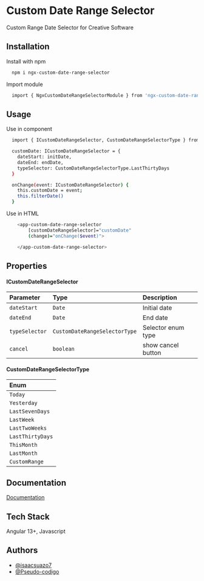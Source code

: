 
# Custom Date Range Selector

Custom Range Date Selector for Creative Software


## Installation

Install with npm

```bash
  npm i ngx-custom-date-range-selector
```


Import module

```bash
  import { NgxCustomDateRangeSelectorModule } from 'ngx-custom-date-range-selector';
```
    
## Usage
    
Use in component

```bash
  import { ICustomDateRangeSelector, CustomDateRangeSelectorType } from "ngx-custom-date-range-selector";

  customDate: ICustomDateRangeSelector = {
    dateStart: initDate,
    dateEnd: endDate,
    typeSelector: CustomDateRangeSelectorType.LastThirtyDays
  }

  onChange(event: ICustomDateRangeSelector) {
    this.customDate = event;
    this.filterDate()
  }
```
    
Use in HTML

```bash
    <app-custom-date-range-selector
        [customDateRangeSelector]="customDate"
        (change)="onChange($event)">

    </app-custom-date-range-selector>
```

    

## Properties

#### ICustomDateRangeSelector


| Parameter | Type | Description |
|:-|:-|:-|
| `dateStart` | `Date` | Initial date |
| `dateEnd` | `Date` | End date |
| `typeSelector` | `CustomDateRangeSelectorType` | Selector enum type |
| `cancel` | `boolean` | show cancel button |


#### CustomDateRangeSelectorType


| Enum |
|:-|
| `Today` |
| `Yesterday` |
| `LastSevenDays` |
| `LastWeek` |
| `LastTwoWeeks` |
| `LastThirtyDays` |
| `ThisMonth` |
| `LastMonth` |
| `CustomRange` |


## Documentation

[Documentation](https://github.com/Pseudo-codigo/customdaterangeselector)


## Tech Stack

Angular 13+, Javascript


## Authors

- [@isaacsuazo7](https://github.com/isaacsuazo7)
- [@Pseudo-codigo](https://github.com/Pseudo-codigo)

